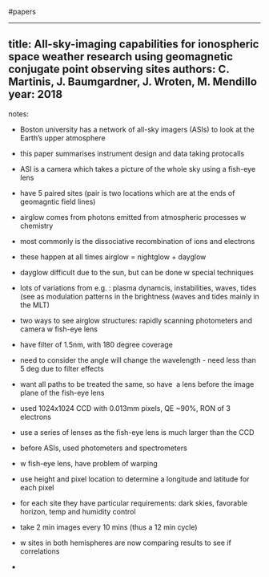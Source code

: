 #papers

---
title: All-sky-imaging capabilities for ionospheric space weather research using geomagnetic conjugate point observing sites
authors: C. Martinis, J. Baumgardner, J. Wroten, M. Mendillo
year: 2018
---
notes:
- Boston university has a network of all-sky imagers (ASIs) to look at the Earth’s upper atmosphere

- this paper summarises instrument design and data taking protocalls

- ASI is a camera which takes a picture of the whole sky using a fish-eye lens

- have 5 paired sites (pair is two locations which are at the ends of geomagntic field lines)

- airglow comes from photons emitted from atmospheric processes w chemistry

- most commonly is the dissociative recombination of ions and electrons

- these happen at all times airglow = nightglow + dayglow

- dayglow difficult due to the sun, but can be done w special techniques

- lots of variations from e.g. : plasma dynamcis, instabilities, waves, tides (see as modulation patterns in the brightness (waves and tides mainly in the MLT)

- two ways to see airglow structures: rapidly scanning photometers and camera w fish-eye lens

- have filter of 1.5nm, with 180 degree coverage

- need to consider the angle will change the wavelength - need less than 5 deg due to filter effects

- want all paths to be treated the same, so have  a lens before the image plane of the fish-eye lens 

- used 1024x1024 CCD with 0.013mm pixels, QE ~90%, RON of 3 electrons

- use a series of lenses as the fish-eye lens is much larger than the CCD

- before ASIs, used photometers and spectrometers

- w fish-eye lens, have problem of warping

- use height and pixel location to determine a longitude and latitude for each pixel

- for each site they have particular requirements: dark skies, favorable horizon, temp and humidity control

- take 2 min images every 10 mins (thus a 12 min cycle)

- w sites in both hemispheres are now comparing results to see if correlations

-